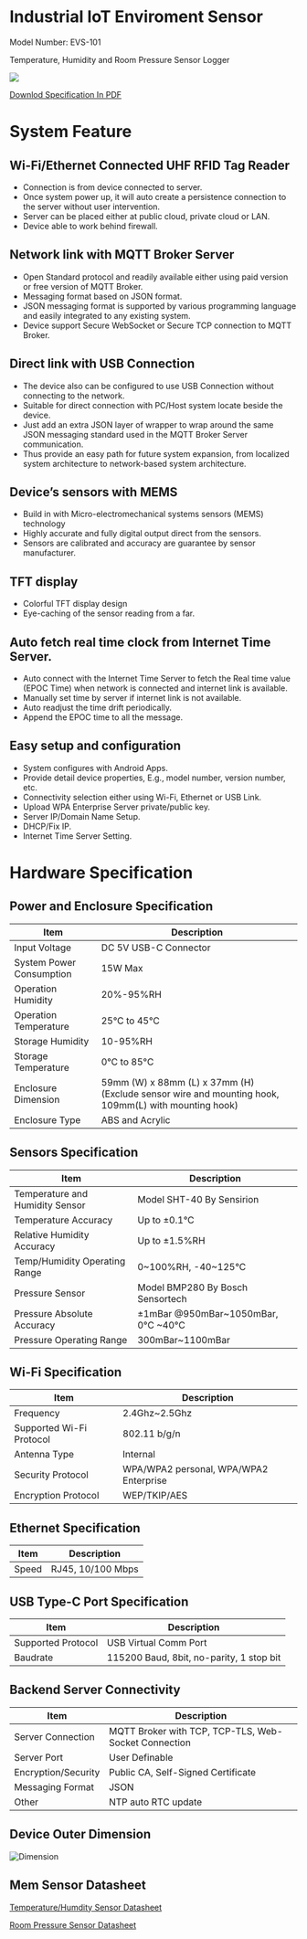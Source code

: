 
# Industrial IoT Enviroment Sensor

Model Number: EVS-101

Temperature, Humidity and Room Pressure Sensor Logger

![](doc_EVS101/picture/evs-101%20device.png)

[Downlod Specification In PDF](pdf/EVS-101%20Product%20Specification%20Rev.1.pdf)
# System Feature

## Wi-Fi/Ethernet Connected UHF RFID Tag Reader

- Connection is from device connected to server.
- Once system power up, it will auto create a persistence connection to the server without user intervention.
- Server can be placed either at public cloud, private cloud or LAN.
- Device able to work behind firewall.

## Network link with MQTT Broker Server

- Open Standard protocol and readily available either using paid version or free version of  MQTT Broker.
- Messaging format based on JSON format.
- JSON messaging format is supported by various programming language and easily integrated to any existing system.
- Device support Secure WebSocket or Secure TCP connection to MQTT Broker.

## Direct link with USB Connection

- The device also can be configured to use USB Connection without connecting to the network.
- Suitable for direct connection with PC/Host system locate beside the device.
- Just add an extra JSON layer of wrapper to wrap around the same JSON messaging standard used in the MQTT Broker Server communication.
- Thus provide an easy path for future system expansion, from localized system architecture to network-based system architecture.

## Device’s sensors with MEMS

- Build in with Micro-electromechanical systems sensors (MEMS) technology
- Highly accurate and fully digital output direct from the sensors.
- Sensors are calibrated and accuracy are guarantee by sensor manufacturer.

## TFT display

- Colorful TFT display design
- Eye-caching of the sensor reading from a far.

## Auto fetch real time clock from Internet Time Server.

- Auto connect with the Internet Time Server to fetch the Real time value (EPOC Time) when network is connected and internet link is available.
- Manually set time by server if internet link is not available.
- Auto readjust the time drift periodically.
- Append the EPOC time to all the message.

## Easy setup and configuration

- System configures with Android Apps.
- Provide detail device properties, E.g., model number, version number, etc.
- Connectivity selection either using Wi-Fi, Ethernet or USB Link.
- Upload WPA Enterprise Server private/public key.
- Server IP/Domain Name Setup.
- DHCP/Fix IP.
- Internet Time Server Setting.

# Hardware Specification
## Power and Enclosure Specification

|Item|Description|
|--|--|
|Input Voltage|DC 5V USB-C Connector  |
|System Power Consumption | 15W Max |
|Operation Humidity|20%-95%RH|
|Operation Temperature|25°C to 45°C|
|Storage Humidity|10-95%RH|
|Storage Temperature|0°C to 85°C|
|Enclosure Dimension |59mm (W) x 88mm (L) x 37mm (H) (Exclude sensor wire and mounting hook, 109mm(L) with mounting hook)|
|Enclosure Type|ABS and Acrylic|

## Sensors Specification

|Item|Description|
|--|--|
|Temperature and Humidity Sensor|Model SHT-40 By Sensirion|
|Temperature Accuracy|Up to ±0.1°C|
|Relative Humidity Accuracy|Up to ±1.5%RH|
|Temp/Humidity Operating Range|0~100%RH, -40~125°C|
|Pressure Sensor|Model BMP280 By Bosch Sensortech|
|Pressure Absolute Accuracy|±1mBar @950mBar~1050mBar, 0°C ~40°C|
|Pressure Operating Range|300mBar~1100mBar|

## Wi-Fi Specification

|Item|Description|
|--|--|
|Frequency|	2.4Ghz~2.5Ghz
|Supported Wi-Fi Protocol|	802.11 b/g/n|
|Antenna Type|	Internal|
|Security Protocol|	WPA/WPA2 personal, WPA/WPA2 Enterprise|
|Encryption Protocol|	WEP/TKIP/AES|


## Ethernet Specification

|Item|Description|
|--|--|
|Speed|	RJ45, 10/100 Mbps|

## USB Type-C Port Specification

|Item|Description|
|--|--|
|Supported Protocol|USB Virtual Comm Port|
|Baudrate|115200 Baud, 8bit, no-parity, 1 stop bit|

## Backend Server Connectivity

|Item|Description|
|--|--|
|Server Connection|	MQTT Broker with TCP, TCP-TLS, Web-Socket Connection|
|Server Port|User Definable|
|Encryption/Security|Public CA, Self-Signed Certificate|
|Messaging Format|JSON|
|Other|NTP auto RTC update|

## Device Outer Dimension

![Dimension](picture/evs-101%20dimension.png)

## Mem Sensor Datasheet

[Temperature/Humdity Sensor Datasheet](pdf/Sensirion_Datasheet_SHT4x.pdf)

[Room Pressure Sensor Datasheet](pdf/bst-bmp280-ds001.pdf)

